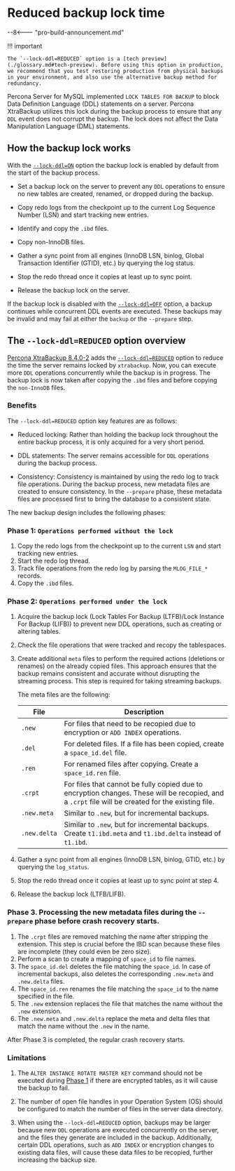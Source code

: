 # Reduced backup lock time

--8<--- "pro-build-announcement.md"

!!! important

    The `--lock-ddl=REDUCED` option is a [tech preview](./glossary.md#tech-preview). Before using this option in production, we recommend that you test restoring production from physical backups in your environment, and also use the alternative backup method for redundancy.

Percona Server for MySQL implemented `LOCK TABLES FOR BACKUP` to block Data Definition Language (DDL) statements on a server. Percona XtraBackup utilizes this lock during the backup process to ensure that any `DDL` event does not corrupt the backup. The lock does not affect the Data Manipulation Language (DML) statements.

## How the backup lock works

With the [`--lock-ddl=ON`](./xtrabackup-option-reference.md/#lock-ddl) option the backup lock is enabled by default from the start of the backup process.

* Set a backup lock on the server to prevent any `DDL` operations to ensure no new tables are created, renamed, or dropped during the backup.

* Copy redo logs from the checkpoint up to the current Log Sequence Number (LSN) and start tracking new entries.

* Identify and copy the `.ibd` files.

* Copy non-InnoDB files.

* Gather a sync point from all engines (InnoDB LSN, binlog, Global Transaction Identifier (GTID), etc.) by querying the log status.

* Stop the redo thread once it copies at least up to sync point.

* Release the backup lock on the server.

If the backup lock is disabled with the [`--lock-ddl=OFF`](./xtrabackup-option-reference.md/#lock-ddl) option, a backup continues while concurrent DDL events are executed. These backups may be invalid and may fail at either the `backup` or the `--prepare` step.

## The `--lock-ddl=REDUCED` option overview

[Percona XtraBackup 8.4.0-2](./release-notes/8.4.0-2.md) adds the [`--lock-ddl=REDUCED`](./xtrabackup-option-reference.md/#lock-ddl) option to reduce the time the server remains locked by `xtrabackup`. Now, you can execute more `DDL` operations concurrently while the backup is in progress. The backup lock is now taken after copying the `.ibd` files and before copying the `non-InnoDB` files.

### Benefits

The `--lock-ddl=REDUCED` option key features are as follows:

* Reduced locking: Rather than holding the backup lock throughout the entire backup process, it is only acquired for a very short period.

* DDL statements: The server remains accessible for `DDL` operations during the backup process.

* Consistency: Consistency is maintained by using the redo log to track file operations. During the backup process, new metadata files are created to ensure consistency. In the `--prepare` phase, these metadata files are processed first to bring the database to a consistent state.

The new backup design includes the following phases:

### Phase 1: `Operations performed without the lock`

1. Copy the redo logs from the checkpoint up to the current `LSN` and start tracking new entries.
2. Start the redo log thread.
3. Track file operations from the redo log by parsing the `MLOG_FILE_*` records.
4. Copy the `.ibd` files.

### Phase 2: `Operations performed under the lock`

1. Acquire the backup lock (Lock Tables For Backup (LTFB)/Lock Instance For Backup (LIFB)) to prevent new DDL operations, such as creating or altering tables.
2. Check the file operations that were tracked and recopy the tablespaces.
3. Create additional `meta` files to perform the required actions (deletions or renames) on the already copied files. This approach ensures that the backup remains consistent and accurate without disrupting the streaming process. This step is required for taking streaming backups.
    
    The meta files are the following:

    | File         | Description                                                                                                      |
    |--------------|------------------------------------------------------------------------------------------------------------------|
    | `.new`       | For files that need to be recopied due to encryption or `ADD INDEX` operations.                                  |
    | `.del`       | For deleted files. If a file has been copied, create a `space_id.del` file.                                      |
    | `.ren`       | For renamed files after copying. Create a `space_id.ren` file.                                                   |
    | `.crpt`      | For files that cannot be fully copied due to encryption changes. These will be recopied, and a `.crpt` file will be created for the existing file. |
    | `.new.meta`  | Similar to `.new`, but for incremental backups.                                                                  |
    | `.new.delta` | Similar to `.new`, but for incremental backups. Create `t1.ibd.meta` and `t1.ibd.delta` instead of `t1.ibd`.      |

4. Gather a sync point from all engines (InnoDB LSN, binlog, GTID, etc.) by querying the `log_status`.
5. Stop the redo thread once it copies at least up to sync point at step 4.
6. Release the backup lock (LTFB/LIFB).

### Phase 3. Processing the new metadata files during the `--prepare` phase before crash recovery starts.

1. The `.crpt` files are removed matching the name after stripping the extension. This step is crucial before the IBD scan because these files are incomplete (they could even be zero size).
2. Perform a scan to create a mapping of `space_id` to file names.
3. The `space_id.del` deletes the file matching the `space_id`. In case of incremental backups, also deletes the corresponding `.new.meta` and `.new.delta` files.
4. The `space_id.ren` renames the file matching the `space_id` to the name specified in the file.
5. The `.new` extension replaces the file that matches the name without the `.new` extension.
6. The `.new.meta` and `.new.delta` replace the meta and delta files that match the name without the `.new` in the name.

After Phase 3 is completed, the regular crash recovery starts.

### Limitations

1. The `ALTER INSTANCE ROTATE MASTER KEY` command should not be executed during [Phase 1](#phase-1-operations-performed-without-the-lock) if there are encrypted tables, as it will cause the backup to fail.

2. The number of open file handles in your Operation System (OS) should be configured to match the number of files in the server data directory.

3. When using the `--lock-ddl=REDUCED` option, backups may be larger because new `DDL` operations are executed concurrently on the server, and the files they generate are included in the backup. Additionally, certain DDL operations, such as `ADD INDEX` or encryption changes to existing data files, will cause these data files to be recopied, further increasing the backup size.











